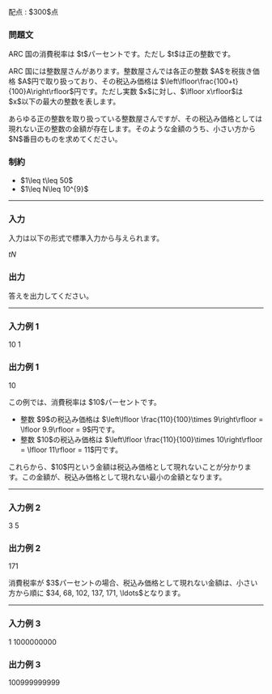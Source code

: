 
<div>

<span>

<span>

<p>
配点 : $300$点
</p>

<div>

<section>

### **問題文**

<p>
ARC 国の消費税率は $t$パーセントです。ただし $t$は正の整数です。
</p>

<p>
ARC 国には整数屋さんがあります。整数屋さんでは各正の整数 $A$を税抜き価格 $A$円で取り扱っており、その税込み価格は $\left\lfloor\frac{100+t}{100}A\right\rfloor$円です。ただし実数 $x$に対し、$\lfloor x\rfloor$は $x$以下の最大の整数を表します。
</p>

<p>
あらゆる正の整数を取り扱っている整数屋さんですが、その税込み価格としては現れない正の整数の金額が存在します。そのような金額のうち、小さい方から $N$番目のものを求めてください。
</p>

</section>

</div>

<div>

<section>

### **制約**

<ul>

<li>
$1\leq t\leq 50$
</li>

<li>
$1\leq N\leq 10^{9}$
</li>

</ul>

</section>

</div>

---

<div>

<div>

<section>

### **入力**

<p>
入力は以下の形式で標準入力から与えられます。
</p>

<div>

$t$$N$
</div>

</section>

</div>

<div>

<section>

### **出力**

<p>
答えを出力してください。
</p>

</section>

</div>

</div>

---

<div>

<section>

### **入力例 1**

<div>

10 1

</div>

</section>

</div>

<div>

<section>

### **出力例 1**

<div>

10

</div>

<p>
この例では、消費税率は $10$パーセントです。
</p>

<ul>

<li>
整数 $9$の税込み価格は $\left\lfloor \frac{110}{100}\times 9\right\rfloor = \lfloor 9.9\rfloor = 9$円です。
</li>

<li>
整数 $10$の税込み価格は $\left\lfloor \frac{110}{100}\times 10\right\rfloor = \lfloor 11\rfloor = 11$円です。
</li>

</ul>

<p>
これらから、$10$円という金額は税込み価格として現れないことが分かります。この金額が、税込み価格として現れない最小の金額となります。
</p>

</section>

</div>

---

<div>

<section>

### **入力例 2**

<div>

3 5

</div>

</section>

</div>

<div>

<section>

### **出力例 2**

<div>

171

</div>

<p>
消費税率が $3$パーセントの場合、税込み価格として現れない金額は、小さい方から順に $34, 68, 102, 137, 171, \ldots$となります。
</p>

</section>

</div>

---

<div>

<section>

### **入力例 3**

<div>

1 1000000000

</div>

</section>

</div>

<div>

<section>

### **出力例 3**

<div>

100999999999

</div>

</section>

</div>

</span>

</span>

</div>
